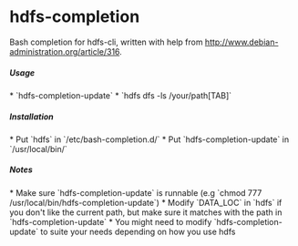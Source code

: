 hdfs-completion
===============

Bash completion for hdfs-cli, written with help from http://www.debian-administration.org/article/316.

<h5>Usage</h5>
* `hdfs-completion-update`
* `hdfs dfs -ls /your/path[TAB]`

<h5>Installation</h5>
* Put `hdfs` in `/etc/bash-completion.d/`
* Put `hdfs-completion-update` in `/usr/local/bin/`

<h5>Notes</h5>
* Make sure `hdfs-completion-update` is runnable (e.g `chmod 777 /usr/local/bin/hdfs-completion-update`)
* Modify `DATA_LOC` in `hdfs` if you don't like the current path, but make sure it matches with the path in `hdfs-completion-update`
* You might need to modify `hdfs-completion-update` to suite your needs depending on how you use hdfs

